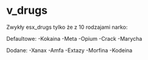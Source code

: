 # v_drugs

Zwykły esx_drugs tylko że z 10 rodzajami narko:

Defaultowe:
-Kokaina
-Meta
-Opium
-Crack
-Marycha

Dodane:
-Xanax
-Amfa
-Extazy
-Morfina
-Kodeina
